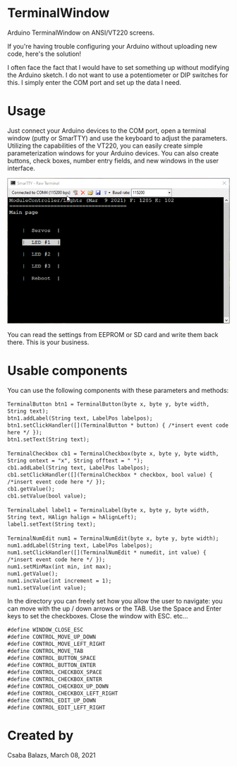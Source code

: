 # TerminalWindow
Arduino TerminalWindow on ANSI/VT220 screens.

If you're having trouble configuring your Arduino without uploading new code, here's the solution!

I often face the fact that I would have to set something up without modifying the Arduino sketch. I do not want to use a potentiometer or DIP switches for this. I simply enter the COM port and set up the data I need.

# Usage

Just connect your Arduino devices to the COM port, open a terminal window (putty or SmarTTY) and use the keyboard to adjust the parameters. Utilizing the capabilities of the VT220, you can easily create simple parameterization windows for your Arduino devices. You can also create buttons, check boxes, number entry fields, and new windows in the user interface.

![Usage](https://github.com/BCsabaEngine/TerminalWindow/blob/main/docs/demo.gif?raw=true)

You can read the settings from EEPROM or SD card and write them back there. This is your business.

# Usable components

You can use the following components with these parameters and methods:
```
TerminalButton btn1 = TerminalButton(byte x, byte y, byte width, String text);
btn1.addLabel(String text, LabelPos labelpos);
btn1.setClickHandler([](TerminalButton * button) { /*insert event code here */ });
btn1.setText(String text);

TerminalCheckbox cb1 = TerminalCheckbox(byte x, byte y, byte width, String ontext = "x", String offtext = " ");
cb1.addLabel(String text, LabelPos labelpos);
cb1.setClickHandler([](TerminalCheckbox * checkbox, bool value) { /*insert event code here */ });
cb1.getValue();
cb1.setValue(bool value);

TerminalLabel label1 = TerminalLabel(byte x, byte y, byte width, String text, HAlign halign = hAlignLeft);
label1.setText(String text);

TerminalNumEdit num1 = TerminalNumEdit(byte x, byte y, byte width);
num1.addLabel(String text, LabelPos labelpos);
num1.setClickHandler([](TerminalNumEdit * numedit, int value) { /*insert event code here */ });
num1.setMinMax(int min, int max);
num1.getValue();
num1.incValue(int increment = 1);
num1.setValue(int value);
```

In the directory you can freely set how you allow the user to navigate: you can move with the up / down arrows or the TAB. Use the Space and Enter keys to set the checkboxes. Close the window with ESC. etc...
```
#define WINDOW_CLOSE_ESC
#define CONTROL_MOVE_UP_DOWN
#define CONTROL_MOVE_LEFT_RIGHT
#define CONTROL_MOVE_TAB
#define CONTROL_BUTTON_SPACE
#define CONTROL_BUTTON_ENTER
#define CONTROL_CHECKBOX_SPACE
#define CONTROL_CHECKBOX_ENTER
#define CONTROL_CHECKBOX_UP_DOWN
#define CONTROL_CHECKBOX_LEFT_RIGHT
#define CONTROL_EDIT_UP_DOWN
#define CONTROL_EDIT_LEFT_RIGHT
```

# Created by
Csaba Balazs, March 08, 2021
